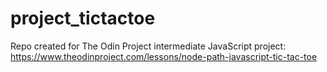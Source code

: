 # project_tictactoe
Repo created for The Odin Project intermediate JavaScript project: https://www.theodinproject.com/lessons/node-path-javascript-tic-tac-toe